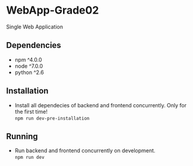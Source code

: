# WebApp-Grade02

Single Web Application

## Dependencies
- npm ^4.0.0
- node ^7.0.0
- python ^2.6

## Installation
- Install all dependecies of backend and frontend concurrently. Only for the first time!<br>
    `npm run dev-pre-installation`

## Running
- Run backend and frontend concurrently on development.<br>
    `npm run dev`
